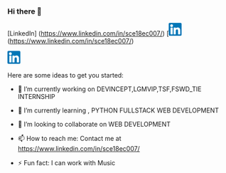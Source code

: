 ### Hi there 👋

<!--
**srividya-03/srividya-03** is a ✨ _special_ ✨ repository because its `README.md` (this file) appears on your GitHub profile. -->
[LinkedIn] (https://www.linkedin.com/in/sce18ec007/)
[![LinkedIn logo image link](LinkedIn.png)(https://www.linkedin.com/in/sce18ec007/)




[![linkedin](https://github.com/srividya-03/srividya-03/blob/main/Linkedin.png)](https://www.linkedin.com/in/sce18ec007/)&nbsp;&nbsp;&nbsp;&nbsp;




Here are some ideas to get you started:

- 🔭 I’m currently working on DEVINCEPT,LGMVIP,TSF,FSWD_TIE INTERNSHIP 

- 🌱 I’m currently learning , PYTHON FULLSTACK WEB DEVELOPMENT

- 👯 I’m looking to collaborate on WEB DEVELOPMENT

- 📫 How to reach me: Contact me at https://www.linkedin.com/in/sce18ec007/

- ⚡ Fun fact: I can work with Music
